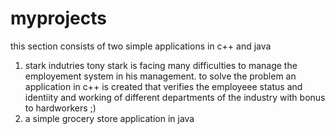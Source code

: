 # myprojects
this section consists of two simple applications in c++ and java
1. stark indutries
tony stark is facing many difficulties to manage the employement system in his management. to solve the problem an application in c++ is created that verifies the employeee status and identiity and working of different departments of the industry with bonus to hardworkers ;)
2. a simple grocery store application in java 
